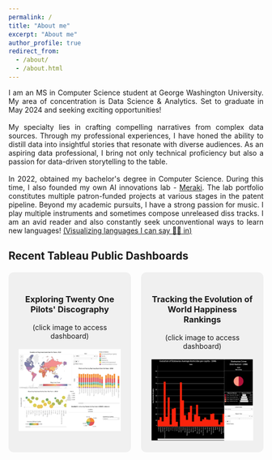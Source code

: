 ```yaml
---
permalink: /
title: "About me"
excerpt: "About me"
author_profile: true
redirect_from:
  - /about/
  - /about.html
---
```


<div style="text-align: justify;">
I am an MS in Computer Science student at George Washington University. My area of concentration is Data Science & Analytics. Set to graduate in May 2024 and seeking exciting opportunities!
<br><br>
My specialty lies in crafting compelling narratives from complex data sources. Through my professional experiences, I have honed the ability to distill data into insightful stories that resonate with diverse audiences. As an aspiring data professional, I bring not only technical proficiency but also a passion for data-driven storytelling to the table.
<br><br>
In 2022, obtained my bachelor's degree in Computer Science. During this time, I also founded my own AI innovations lab - <a href="https://merakilab.github.io/"> Meraki</a>. The lab portfolio constitutes multiple patron-funded projects at various stages in the patent pipeline. Beyond my academic pursuits, I have a strong passion for music. I play multiple instruments and sometimes compose unreleased diss tracks. I am an avid reader and also constantly seek unconventional ways to learn new languages! <a href="/images/lang_viz.png">(Visualizing languages I can say 👋🏼 in)</a>
</div>

## Recent Tableau Public Dashboards

<div style="display: flex; justify-content: space-between; margin-top: 20px;">

  <div style="flex: 1; background-color: #f0f0f0; padding: 20px; border-radius: 10px;">
  <h3><center>Exploring Twenty One Pilots' Discography</center></h3>
  <center> (click image to access dashboard)</center><br>
  <a href="https://public.tableau.com/app/profile/harshita.chadha/viz/ExploringTwentyOnePilotsDiscography/ExploringTwentyOnePilotsDiscography"><img src='/images/tab1.png'></a>
  </div>

  <div style="flex: 1; margin-left: 20px; background-color: #f0f0f0; padding: 20px; border-radius: 10px;">
  <h3><center>Tracking the Evolution of World Happiness Rankings</center></h3>
  <center> (click image to access dashboard)</center><br>
    <a href="https://public.tableau.com/app/profile/harshita.chadha/viz/TrackingtheEvolutionofHapinessRankings/MainDash"><img src='/images/tab2.png'></a>
  </div>

</div>
